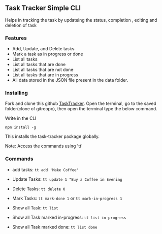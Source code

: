 ## Task Tracker Simple CLI

Helps in tracking the task by updateing the status, completion , editing and deletion of task

### Features

- Add, Update, and Delete tasks
- Mark a task as in progress or done
- List all tasks
- List all tasks that are done
- List all tasks that are not done
- List all tasks that are in progress
- All data stored in the JSON file present in the data folder.

### Installing

Fork and clone this github [TaskTracker](https://github.com/RuchiDeo266/task-tracker-cli.git). Open the terminal, go to the saved folder(clone of gitreopo), then open the terminal type the below command.

Write in the CLI

```
npm install -g
```

This installs the task-tracker package globally.

Note: Access the commands using 'tt'

### Commands

- add tasks: `tt add 'Make Coffee'`

- Update Tasks: `tt update 1 "Buy a Coffee in Evening`
- Delete Tasks: `tt delete 0 `
- Mark Tasks: `tt mark-done 1` or `tt mark-in-progress 1`
- Show all Task: `tt list `
- Show all Task marked in-progress: `tt list in-progress`
- Show all Task marked done: `tt list done `
